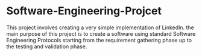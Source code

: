 # Software-Engineering-Projcet
This project involves creating a very simple implementation of LinkedIn. the main purpose of this project is to create a software using standard Software Engineering Protocols starting from the requirement gathering phase up to the testing and validation phase.
